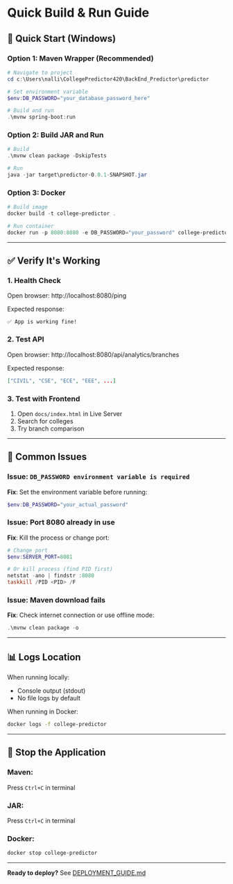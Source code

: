# Quick Build & Run Guide

## 🏃 Quick Start (Windows)

### Option 1: Maven Wrapper (Recommended)
```powershell
# Navigate to project
cd c:\Users\nalli\CollegePredictor420\BackEnd_Predictor\predictor

# Set environment variable
$env:DB_PASSWORD="your_database_password_here"

# Build and run
.\mvnw spring-boot:run
```

### Option 2: Build JAR and Run
```powershell
# Build
.\mvnw clean package -DskipTests

# Run
java -jar target\predictor-0.0.1-SNAPSHOT.jar
```

### Option 3: Docker
```powershell
# Build image
docker build -t college-predictor .

# Run container
docker run -p 8080:8080 -e DB_PASSWORD="your_password" college-predictor
```

---

## ✅ Verify It's Working

### 1. Health Check
Open browser: http://localhost:8080/ping

Expected response:
```
✅ App is working fine!
```

### 2. Test API
Open browser: http://localhost:8080/api/analytics/branches

Expected response:
```json
["CIVIL", "CSE", "ECE", "EEE", ...]
```

### 3. Test with Frontend
1. Open `docs/index.html` in Live Server
2. Search for colleges
3. Try branch comparison

---

## 🔧 Common Issues

### Issue: `DB_PASSWORD environment variable is required`
**Fix**: Set the environment variable before running:
```powershell
$env:DB_PASSWORD="your_actual_password"
```

### Issue: Port 8080 already in use
**Fix**: Kill the process or change port:
```powershell
# Change port
$env:SERVER_PORT=8081

# Or kill process (find PID first)
netstat -ano | findstr :8080
taskkill /PID <PID> /F
```

### Issue: Maven download fails
**Fix**: Check internet connection or use offline mode:
```powershell
.\mvnw clean package -o
```

---

## 📊 Logs Location

When running locally:
- Console output (stdout)
- No file logs by default

When running in Docker:
```bash
docker logs -f college-predictor
```

---

## 🛑 Stop the Application

### Maven:
Press `Ctrl+C` in terminal

### JAR:
Press `Ctrl+C` in terminal

### Docker:
```bash
docker stop college-predictor
```

---

**Ready to deploy?** See [DEPLOYMENT_GUIDE.md](./DEPLOYMENT_GUIDE.md)

